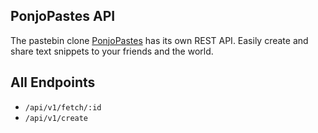 ## PonjoPastes API

The pastebin clone [PonjoPastes](https://pastes.ponjo.club) has its own REST API. Easily create and share text snippets
to your friends and the world.

## All Endpoints

- `/api/v1/fetch/:id`
- `/api/v1/create`